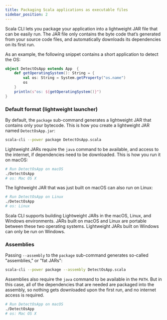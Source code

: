 ```yaml
---
title: Packaging Scala applications as executable files
sidebar_position: 2
---
```


Scala CLI lets you package your application into a lightweight JAR file that can be easily run.
The JAR file only contains the byte code that’s generated from your source code files, and automatically downloads its dependencies on its first run.

As an example, the following snippet contains a short application to detect the OS:
```scala title=DetectOsApp.scala
object DetectOsApp extends App  {
    def getOperatingSystem(): String = {
        val os: String = System.getProperty("os.name")
        os
    }
    println(s"os: ${getOperatingSystem()}")
}
```

### Default format (lightweight launcher)

By default, the `package` sub-command generates a lightweight JAR that contains only your bytecode. This is how you create a lightweight JAR named `DetectOsApp.jar`:

```bash
scala-cli --power package DetectOsApp.scala
```

<!-- Expected-regex:
Wrote .*DetectOsApp, run it with
  .*\/DetectOsApp
-->

Lightweight JARs require the `java` command to be available, and access to the internet, if dependencies need to be downloaded. This is how you run it on macOS:

```bash
# Run DetectOsApp on macOS
./DetectOsApp
# os: Mac OS X
```

The lightweight JAR that was just built on macOS can also run on Linux:

```bash
# Run DetectOsApp on Linux
./DetectOsApp
# os: Linux
```

Scala CLI supports building Lightweight JARs in the macOS, Linux, and Windows environments.
JARs built on macOS and Linux are portable between these two operating systems.
Lightweight JARs built on Windows can only be run on Windows.


### Assemblies
Passing `--assembly` to the `package` sub-command generates so-called "assemblies," or "fat JARs":

```bash
scala-cli --power package --assembly DetectOsApp.scala
```

Assemblies also require the `java` command to be available in the `PATH`. But in this case, all of the dependencies that are needed are packaged into the assembly, so nothing gets downloaded upon the first run, and no internet access is required.

```bash
# Run DetectOsApp on macOS
./DetectOsApp
# os: Mac OS X
```
